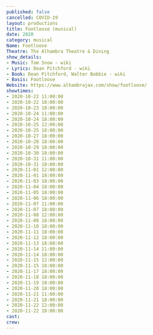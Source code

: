 ```yaml
---
published: false
cancelled: COVID-19
layout: productions
title: Footloose (musical)
date: 2020
category: musical
Name: Footloose
Theatre: The Alhambra Theatre & Dining
show_details:
- Music: Tom Snow - wiki
- Lyrics: Dean Pitchford - wiki
- Book: Dean Pitchford, Walter Bobbie - wiki
- Basis: Footloose
Website: https://www.alhambrajax.com/show/footloose/
showtimes:
- 2020-10-22 11:00:00
- 2020-10-22 18:00:00
- 2020-10-23 18:00:00
- 2020-10-24 11:00:00
- 2020-10-24 18:00:00
- 2020-10-25 12:00:00
- 2020-10-25 18:00:00
- 2020-10-27 18:00:00
- 2020-10-28 18:00:00
- 2020-10-29 18:00:00
- 2020-10-30 18:00:00
- 2020-10-31 11:00:00
- 2020-10-31 18:00:00
- 2020-11-01 12:00:00
- 2020-11-01 18:00:00
- 2020-11-03 18:00:00
- 2020-11-04 18:00:00
- 2020-11-05 18:00:00
- 2020-11-06 18:00:00
- 2020-11-07 11:00:00
- 2020-11-07 18:00:00
- 2020-11-08 12:00:00
- 2020-11-08 18:00:00
- 2020-11-10 18:00:00
- 2020-11-11 18:00:00
- 2020-11-12 18:00:00
- 2020-11-13 18:00:00
- 2020-11-14 11:00:00
- 2020-11-14 18:00:00
- 2020-11-15 12:00:00
- 2020-11-15 18:00:00
- 2020-11-17 18:00:00
- 2020-11-18 18:00:00
- 2020-11-19 18:00:00
- 2020-11-20 18:00:00
- 2020-11-21 11:00:00
- 2020-11-21 18:00:00
- 2020-11-22 12:00:00
- 2020-11-22 18:00:00
cast:
crew:
---
```


